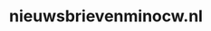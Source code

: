 ---
layout: post
title:  "nieuwsbrievenminocw.nl"
internal_url:  "/dutchgov/nieuwsbrievenminocw.nl.html"
categories: dutchgov
---